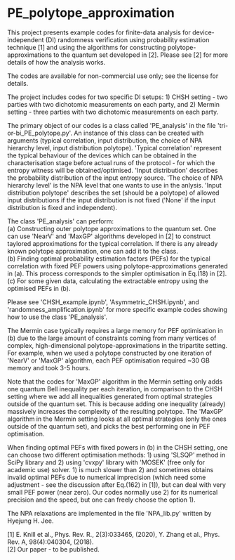 # PE_polytope_approximation

This project presents example codes for finite-data analysis for device-independent (DI) randomness verification using probability estimation technique [1] and using the algorithms for constructing polytope-approximations to the quantum set developed in [2]. Please see [2] for more details of how the analysis works.

The codes are available for non-commercial use only; see the license for details.

The project includes codes for two specific DI setups: 1) CHSH setting - two parties with two dichotomic measurements on each party, and 2) Mermin setting - three parties with two dichotomic measurements on each party.

The primary object of our codes is a class called 'PE_analysis' in the file 'tri-or-bi_PE_polytope.py'. An instance of this class can be created with arguments (typical correlation, input distribution, the choice of NPA hierarchy level, input distribution polytope). 'Typical correlation' represent the typical behaviour of the devices which can be obtained in the characterisation stage before actual runs of the protocol - for which the entropy witness will be obtained/optimised. 'Input distribution' describes the probability distribution of the input entropy source. 'The choice of NPA hierarchy level' is the NPA level that one wants to use in the anlysis. 'Input distribution polytope' describes the set (should be a polytope) of allowed input distributions if the input distribution is not fixed ('None' if the input distribution is fixed and independent).

The class 'PE_analysis' can perform:   
(a) Constructing outer polytope approximations to the quantum set. One can use 'NearV' and 'MaxGP' algorithms developed in [2] to construct taylored approximations for the typical correlation. If there is any already known polytope approximation, one can add it to the class.   
(b) Finding optimal probability estimation factors (PEFs) for the typical correlation with fixed PEF powers using polytope-approximations generated in (a). This process corresponds to the simpler optimisation in Eq.(18) in [2].   
(c) For some given data, calculating the extractable entropy using the optimised PEFs in (b).

Please see 'CHSH_example.ipynb', 'Asymmetric_CHSH.ipynb', and 'randomness_amplification.ipynb' for more specific example codes showing how to use the class 'PE_analysis'.

The Mermin case typically requires a large memory for PEF optimisation in (b) due to the large amount of constraints coming from many vertices of complex, high-dimensional polytope-approximations in the tripartite setting. For example, when we used a polytope constructed by one iteration of 'NearV' or 'MaxGP' algorithm, each PEF optimisation required ~30 GB memory and took 3-5 hours. 

Note that the codes for 'MaxGP' algorithm in the Mermin setting only adds one quantum Bell inequality per each iteration, in comparison to the CHSH setting where we add all inequalities generated from optimal strategies outside of the quantum set. This is because adding one inequality (already) massively increases the complexity of the resulting polytope. The 'MaxGP' algorithm in the Mermin setting looks at all optimal strategies (only the ones outside of the quantum set), and picks the best performing one in PEF optimisation.

When finding optimal PEFs with fixed powers in (b) in the CHSH setting, one can choose two different optimisation methods: 1) using 'SLSQP' method in SciPy library and 2) using 'cvxpy' library with 'MOSEK' (free only for academic use) solver. 1) is much slower than 2) and sometimes obtains invalid optimal PEFs due to numerical imprecision (which need some adjustment - see the discussion after Eq.(162) in [1]), but can deal with very small PEF power (near zero). Our codes normally use 2) for its numerical precision and the speed, but one can freely choose the option 1).

The NPA relaxations are implemented in the file 'NPA_lib.py' written by Hyejung H. Jee.

[1] E. Knill et al., Phys. Rev. R., 2(3):033465, (2020), Y. Zhang et al., Phys. Rev. A, 98(4):040304, (2018).   
[2] Our paper - to be published.
